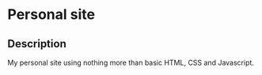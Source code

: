 # Personal site

## Description

My personal site using nothing more than basic HTML, CSS and Javascript.